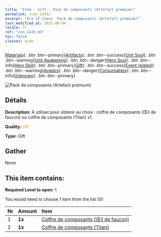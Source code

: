 ```yaml
---
title: "Item - Gift - Pack de composants (Artefact premium)"
permalink: /con_1433/
excerpt: "Era of Chaos  Pack de composants (Artefact premium)"
last_modified_at: 2021-08-04
locale: fr
ref: "con_1433.md"
toc: false
classes: wide
---
```

 [Materials](/ItemsFR/){: .btn .btn--primary}[Artifacts](/ItemsFR/Artifacts/){: .btn .btn--success}[Unit Soul](/ItemsFR/UnitSoul/){: .btn .btn--warning}[Unit Awakening](/ItemsFR/UnitAwakening/){: .btn .btn--danger}[Hero Soul](/ItemsFR/HeroSoul/){: .btn .btn--info}[Hero Skill](/ItemsFR/HeroSkill/){: .btn .btn--primary}[Gift](/ItemsFR/Gift/){: .btn .btn--success}[Event related](/ItemsFR/Events/){: .btn .btn--warning}[Avatars](/ItemsFR/Avatars/){: .btn .btn--danger}[Consumables](/ItemsFR/Consumables/){: .btn .btn--info}[Unknown](/ItemsFR/Unknown/){: .btn .btn--primary}

 ![Pack de composants (Artefact premium)](/images/t/i_907047.png)

## Détails
 **Description:** À utiliser pour obtenir au choix : coffre de composants (Œil de faucon) ou coffre de composants (Titan) x1.

 **Quality:** <span style="color: #FF8C00">OK</span>

 **Type:** Gift

## Gather

  None

## This item contains:

 **Required Level to open:** 1

 You would need to choose 1 item from the list (0):

  | Nr | Amount |     Item    |
  |:---|:-------|:------------|
  | 1 |  **1x** | [Coffre de composants (Œil de faucon)](/ItemsFR/con_1349/) |  | 
  | 2 |  **1x** | [Coffre de composants (Titan)](/ItemsFR/con_1343/) |  | 
